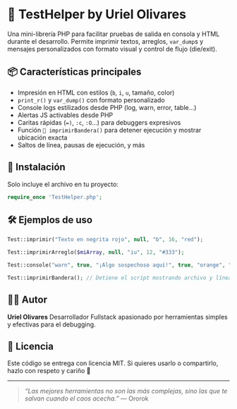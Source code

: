 # 🧪 TestHelper by Uriel Olivares

Una mini-librería PHP para facilitar pruebas de salida en consola y HTML durante el desarrollo.
Permite imprimir textos, arreglos, `var_dump`s y mensajes personalizados con formato visual y control de flujo (die/exit).

## 📦 Características principales

-   Impresión en HTML con estilos (`b`, `i`, `u`, tamaño, color)
-   `print_r()` y `var_dump()` con formato personalizado
-   Console logs estilizados desde PHP (log, warn, error, table...)
-   Alertas JS activables desde PHP
-   Caritas rápidas (`=)`, `:c`, `:O`...) para debuggers expresivos
-   Función `🚩 imprimirBandera()` para detener ejecución y mostrar ubicación exacta
-   Saltos de línea, pausas de ejecución, y más

## 🚀 Instalación

Solo incluye el archivo en tu proyecto:

```php
require_once 'TestHelper.php';
```

## 🛠️ Ejemplos de uso

```php
Test::imprimir("Texto en negrita rojo", null, "b", 16, "red");

Test::imprimirArreglo($miArray, null, "iu", 12, "#333");

Test::console("warn", true, "¡Algo sospechoso aquí!", true, "orange", "b", 18, true);

Test::imprimirBandera(); // Detiene el script mostrando archivo y línea actual
```

## 🧙‍♂️ Autor

**Uriel Olivares**
Desarrollador Fullstack apasionado por herramientas simples y efectivas para el debugging.

## 🧾 Licencia

Este código se entrega con licencia MIT. Si quieres usarlo o compartirlo, hazlo con respeto y cariño 💛

---

> _“Las mejores herramientas no son las más complejas, sino las que te salvan cuando el caos acecha.”_
> — Ororok
